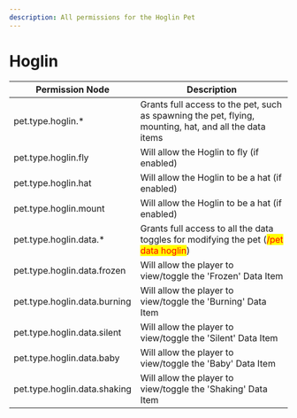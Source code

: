 ```yaml
---
description: All permissions for the Hoglin Pet
---
```


# Hoglin
| Permission Node | Description |
| - | - |
| pet.type.hoglin.* | Grants full access to the pet, such as spawning the pet, flying, mounting, hat, and all the data items |
| pet.type.hoglin.fly | Will allow the Hoglin to fly (if enabled) |
| pet.type.hoglin.hat | Will allow the Hoglin to be a hat (if enabled) |
| pet.type.hoglin.mount | Will allow the Hoglin to be a hat (if enabled) |
| pet.type.hoglin.data.* | Grants full access to all the data toggles for modifying the pet (<mark style="color:red;">/pet data hoglin</mark>) |
| pet.type.hoglin.data.frozen | Will allow the player to view/toggle the 'Frozen' Data Item |
| pet.type.hoglin.data.burning | Will allow the player to view/toggle the 'Burning' Data Item |
| pet.type.hoglin.data.silent | Will allow the player to view/toggle the 'Silent' Data Item |
| pet.type.hoglin.data.baby | Will allow the player to view/toggle the 'Baby' Data Item |
| pet.type.hoglin.data.shaking | Will allow the player to view/toggle the 'Shaking' Data Item |


